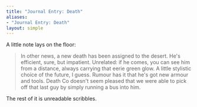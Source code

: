 ```yaml
---
title: "Journal Entry: Death"
aliases:
- "Journal Entry: Death"
layout: simple
---
```


A little note lays on the floor:

> In other news, a new death has been assigned to the desert. He's efficient, sure, but impatient. Unrelated: if he comes, you can see him from a distance, always carrying that eerie green glow. A little stylistic choice of the future, I guess. Rumour has it that he's got new armour and tools. Death Co doesn't seem pleased that we were able to pick off that last guy by simply running a bus into him.

The rest of it is unreadable scribbles. 
